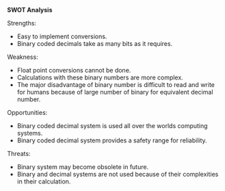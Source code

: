 ﻿**SWOT Analysis**

Strengths:

- Easy to implement conversions.
- Binary coded decimals take as many bits as it requires.

Weakness:

- Float point conversions cannot be done. 
- Calculations with these binary numbers are more complex.
- The major disadvantage of binary number is difficult to read and write for humans because of large number of binary for equivalent decimal number.

Opportunities:

- Binary coded decimal system is used all over the worlds computing systems.
- Binary coded decimal system provides a safety range for reliability.

Threats:

- Binary system may become obsolete in future.
- Binary and decimal systems are not used because of their complexities in their calculation.

